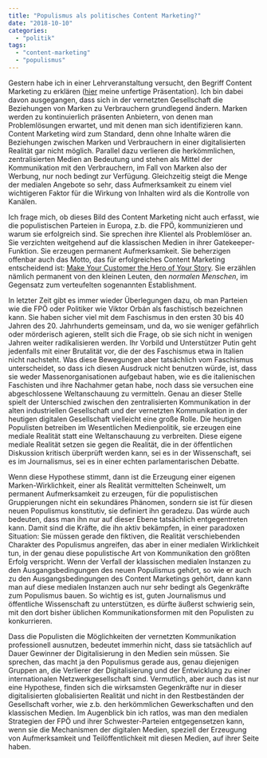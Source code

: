 ```yaml
---
title: "Populismus als politisches Content Marketing?"
date: "2018-10-10"
categories: 
  - "politik"
tags: 
  - "content-marketing"
  - "populismus"
---
```


Gestern habe ich in einer Lehrveranstaltung versucht, den Begriff Content Marketing zu erklären ([hier](https://heinzwittenbrink.github.io/slides-intro2contentmarketing/) meine unfertige Präsentation). Ich bin dabei davon ausgegangen, dass sich in der vernetzten Gesellschaft die Beziehungen von Marken zu Verbrauchern grundlegend ändern. Marken werden zu kontinuierlich präsenten Anbietern, von denen man Problemlösungen erwartet, und mit denen man sich identifizieren kann. Content Marketing wird zum Standard, denn ohne Inhalte wären die Beziehungen zwischen Marken und Verbrauchern in einer digitalisierten Realität gar nicht möglich. Parallel dazu verlieren die herkömmlichen, zentralisierten Medien an Bedeutung und stehen als Mittel der Kommunikation mit den Verbrauchern, im Fall von Marken also der Werbung, nur noch bedingt zur Verfügung. Gleichzeitig steigt die Menge der medialen Angebote so sehr, dass Aufmerksamkeit zu einem viel wichtigeren Faktor für die Wirkung von Inhalten wird als die Kontrolle von Kanälen.

Ich frage mich, ob dieses Bild des Content Marketing nicht auch erfasst, wie die populistischen Parteien in Europa, z.b. die FPÖ, kommunizieren und warum sie erfolgreich sind. Sie sprechen ihre Klientel als Problemlöser an. Sie verzichten weitgehend auf die klassischen Medien in ihrer Gatekeeper-Funktion. Sie erzeugen permanent Aufmerksamkeit. Sie beherzigen offenbar auch das Motto, das für erfolgreiches Content Marketing entscheidend ist: [Make Your Customer the Hero of Your Story](https://annhandley.com/make-your-customer-the-hero-of-your-story/). Sie erzählen nämlich permanent von den kleinen Leuten, den _normalen Menschen_, im Gegensatz zum verteufelten sogenannten Establishment.

In letzter Zeit gibt es immer wieder Überlegungen dazu, ob man Parteien wie die FPÖ oder Politiker wie Viktor Orbán als faschistisch bezeichnen kann. Sie haben sicher viel mit dem Faschismus in den ersten 30 bis 40 Jahren des 20. Jahrhunderts gemeinsam, und da, wo sie weniger gefährlich oder mörderisch agieren, stellt sich die Frage, ob sie sich nicht in wenigen Jahren weiter radikalisieren werden. Ihr Vorbild und Unterstützer Putin geht jedenfalls mit einer Brutalität vor, die der des Faschismus etwa in Italien nicht nachsteht. Was diese Bewegungen aber tatsächlich vom Faschismus unterscheidet, so dass ich diesen Ausdruck nicht benutzen würde, ist, dass sie weder Massenorganisationen aufgebaut haben, wie es die italienischen Faschisten und ihre Nachahmer getan habe, noch dass sie versuchen eine abgeschlossene Weltanschauung zu vermitteln. Genau an dieser Stelle spielt der Unterschied zwischen den zentralisierten Kommunikation in der alten industriellen Gesellschaft und der vernetzten Kommunikation in der heutigen digitalen Gesellschaft vielleicht eine große Rolle. Die heutigen Populisten betreiben im Wesentlichen Medienpolitik, sie erzeugen eine mediale Realität statt eine Weltanschauung zu verbreiten. Diese eigene mediale Realität setzen sie gegen die Realität, die in der öffentlichen Diskussion kritisch überprüft werden kann, sei es in der Wissenschaft, sei es im Journalismus, sei es in einer echten parlamentarischen Debatte.

Wenn diese Hypothese stimmt, dann ist die Erzeugung einer eigenen Marken-Wirklichkeit, einer als Realität vermittelten Scheinwelt, um permanent Aufmerksamkeit zu erzeugen, für die populistischen Gruppierungen nicht ein sekundäres Phänomen, sondern sie ist für diesen neuen Populismus konstitutiv, sie definiert ihn geradezu. Das würde auch bedeuten, dass man ihn nur auf dieser Ebene tatsächlich entgegentreten kann. Damit sind die Kräfte, die ihn aktiv bekämpfen, in einer paradoxen Situation: Sie müssen gerade den fiktiven, die Realität verschiebenden Charakter des Populismus angreifen, das aber in einer medialen Wirklichkeit tun, in der genau diese populistische Art von Kommunikation den größten Erfolg verspricht. Wenn der Verfall der klassischen medialen Instanzen zu den Ausgangsbedingungen des neuen Populismus gehört, so wie er auch zu den Ausgangsbedingungen des Content Marketings gehört, dann kann man auf diese medialen Instanzen auch nur sehr bedingt als Gegenkräfte zum Populismus bauen. So wichtig es ist, guten Journalismus und öffentliche Wissenschaft zu unterstützen, es dürfte äußerst schwierig sein, mit den dort bisher üblichen Kommunikationsformen mit den Populisten zu konkurrieren.

Dass die Populisten die Möglichkeiten der vernetzten Kommunikation professionell ausnutzen, bedeutet immerhin nicht, dass sie tatsächlich auf Dauer Gewinner der Digitalisierung in den Medien sein müssen. Sie sprechen, das macht ja den Populismus gerade aus, genau diejenigen Gruppen an, die Verlierer der Digitalisierung und der Entwicklung zu einer internationalen Netzwerkgesellschaft sind. Vermutlich, aber auch das ist nur eine Hypothese, finden sich die wirksamsten Gegenkräfte nur in dieser digitalisierten globalisierten Realität und nicht in den Restbeständen der Gesellschaft vorher, wie z.b. den herkömmlichen Gewerkschaften und den klassischen Medien. Im Augenblick bin ich ratlos, was man den medialen Strategien der FPÖ und ihrer Schwester-Parteien entgegensetzen kann,  wenn sie die Mechanismen der digitalen Medien, speziell der Erzeugung von Aufmerksamkeit und Teilöffentlichkeit mit diesen Medien, auf ihrer Seite haben.
